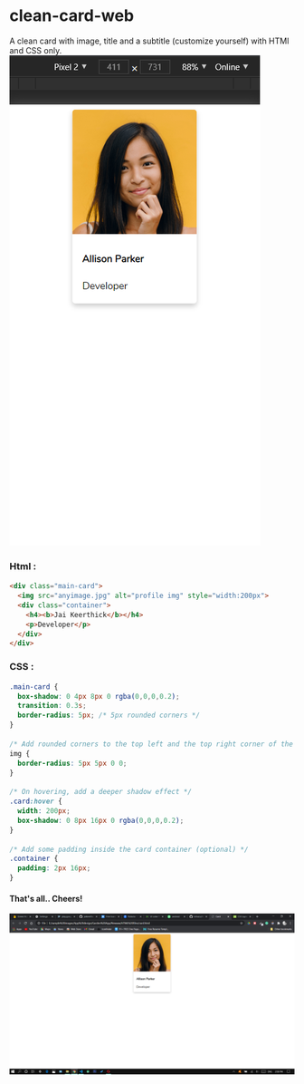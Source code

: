 # clean-card-web
A clean card with image, title and a subtitle (customize yourself) with HTMl and CSS only.
![alt](https://github.com/jaikeerthick/clean-card-web/blob/main/Screenshot%20(124).png)
### Html :

```html
<div class="main-card">
  <img src="anyimage.jpg" alt="profile img" style="width:200px">
  <div class="container">
    <h4><b>Jai Keerthick</b></h4>
    <p>Developer</p>
  </div>
</div>
```
### CSS :

```css
.main-card {
  box-shadow: 0 4px 8px 0 rgba(0,0,0,0.2);
  transition: 0.3s;
  border-radius: 5px; /* 5px rounded corners */
}

/* Add rounded corners to the top left and the top right corner of the image */
img {
  border-radius: 5px 5px 0 0;
}

/* On hovering, add a deeper shadow effect */
.card:hover {
  width: 200px;
  box-shadow: 0 8px 16px 0 rgba(0,0,0,0.2);
}

/* Add some padding inside the card container (optional) */
.container {
  padding: 2px 16px;
}
```

#### That's all.. Cheers! 

![alt](https://github.com/jaikeerthick/clean-card-web/blob/main/Screenshot%20(123).png)

